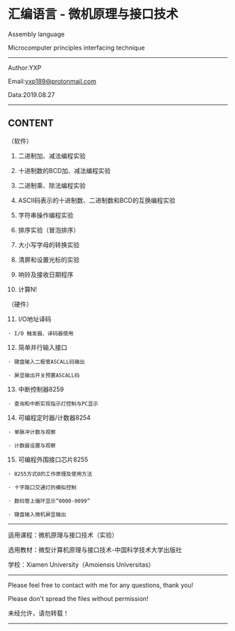 汇编语言 - 微机原理与接口技术
=======================================
Assembly language

Microcomputer principles interfacing technique

---------------------------------------

Author:YXP

Email:yxp189@protonmail.com

Data:2019.08.27

---------------------------------------

CONTENT
---------------------------------------
   （软件）
   
   1. 二进制加、减法编程实验
   
   2. 十进制数的BCD加、减法编程实验
   
   3. 二进制乘、除法编程实验
   
   4. ASCII码表示的十进制数、二进制数和BCD的互换编程实验
   
   5. 字符串操作编程实验
   
   6. 排序实验（冒泡排序）
   
   7. 大小写字母的转换实验
   
   8. 清屏和设置光标的实验
   
   9. 响铃及接收日期程序
   
   10. 计算N!

   （硬件）
   
   11. I/O地址译码

	· I/O 触发器、译码器使用
   
   12. 简单并行输入接口

	· 键盘输入二极管ASCALL码输出

	· 屏显输出开关预置ASCALL码
   
   13. 中断控制器8259

	· 查询和中断实现指示灯控制与PC显示

   14. 可编程定时器/计数器8254

	· 单脉冲计数与观察

	· 计数器设置与观察

   15. 可编程外围接口芯片8255
	
	· 8255方式0的工作原理及使用方法

	· 十字路口交通灯的模拟控制

	· 数码管上循环显示“0000-0099”

	· 键盘输入微机屏显输出

---------------------------------------
适用课程：微机原理与接口技术（实验） 

选用教材：微型计算机原理与接口技术-中国科学技术大学出版社

学校：Xiamen University（Amoiensis Universitas）

---------------------------------------
Please feel free to contact with me for any questions, thank you!

Please don't spread the files without permission!

未经允许，请勿转载！

---------------------------------------

